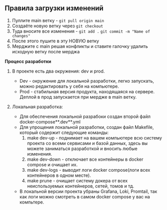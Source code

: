 ## Правила загрузки изменений ##

1. Пуллите main ветку - `git pull origin main`
2. Создаёте новую ветку через `git checkout`
3. Туда вносите все изменения - `git add .` `git commit -m "Name of changes"`
4. После этого пушите в эту НОВУЮ ветку
5. Мерджите с main решая конфликты и ставите галочку удалить исходную ветку после мерджа

**Процесс разработки**

1. В проекте есть два окружения: dev и prod. 
    - Dev - окружение для локальной разработки, легко запускать, можно редактировать у себя на компьютере.
    - Prod - стабильная версия продукта, находящаяся на сервере. Деплой в прод запускается при мердже в main ветку.

2. Локальная разработка:
    - Для обеспечения локальной разрабоки создан второй файл docker-compose**.dev**.yml
    - Для упрощения локальной разработки, создан файл Makefile, который содержит следующие команды:
        1. make dev-up  -  поднимает на вашем компьютере всю систему проекта со всеми сервисами и базой данных, здесь вы можете заниматься разработкой и вносить любые изменения.
        2. make dev-down  -  отключает все контейнеры в docker compose и очищает их.
        3. make dev-logs  -  выводит логи docker compose(логи всех контейнеров в одном месте).
        4. make prune  -  очищает систему докера от всех неиспользуемых контейнеров, сетей, томов и тд.
    - В локальной версии проекта убраны Grafana, Loki, Promtail, так как логи можно смотреть в самом docker compose у вас на компьтере.